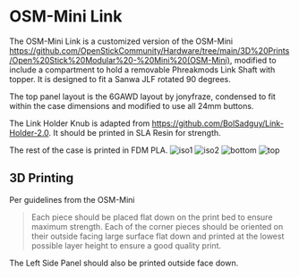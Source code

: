# OSM-Mini Link
The OSM-Mini Link is a customized version of the OSM-Mini https://github.com/OpenStickCommunity/Hardware/tree/main/3D%20Prints/Open%20Stick%20Modular%20-%20Mini%20(OSM-Mini), modified to include a compartment to hold a removable Phreakmods Link Shaft with topper.
It is designed to fit a Sanwa JLF rotated 90 degrees.

The top panel layout is the 6GAWD layout by jonyfraze, condensed to fit within the case dimensions and modified to use all 24mm buttons.


The Link Holder Knub is adapted from https://github.com/BolSadguy/Link-Holder-2.0. It should be printed in SLA Resin for strength.


The rest of the case is printed in FDM PLA.
![iso1](https://github.com/user-attachments/assets/bad42aa0-6ed8-49de-9591-b7de43bdacca)
![iso2](https://github.com/user-attachments/assets/01430454-1de0-4dbe-b659-689fd81c8fc6)
![bottom](https://github.com/user-attachments/assets/45ea61e2-1269-4878-8ea0-0a7c28904065)
![top](https://github.com/user-attachments/assets/95d96ff6-3a3e-4acd-9539-5c857a3a7f9e)


## 3D Printing
Per guidelines from the OSM-Mini
>Each piece should be placed flat down on the print bed to ensure maximum strength.
>Each of the corner pieces should be oriented on their outside facing large surface flat down and printed at the lowest possible layer height to ensure a good quality print.

The Left Side Panel should also be printed outside face down.
